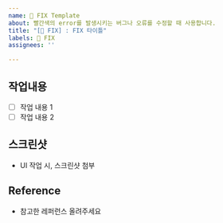 ```yaml
---
name: 🐛 FIX Template
about: 빨간색의 error를 발생시키는 버그나 오류를 수정할 때 사용합니다.
title: "[🐛 FIX] : FIX 타이틀"
labels: 🐛 FIX
assignees: ''

---
```


## 작업내용
- [ ] 작업 내용 1
- [ ] 작업 내용 2

## 스크린샷 
- UI 작업 시, 스크린샷 첨부

## Reference
- 참고한 레퍼런스 올려주세요


